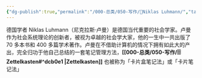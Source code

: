 ```yaml
---
{"dg-publish":true,"permalink":"/000-总类/050-写作/👴Niklas Luhmann/","tags":["国家/德国"],"noteIcon":""}
---
```



德国学者 Niklas Luhmann（尼克拉斯·卢曼）是德国当代重要的社会学家。卢曼作为社会系统理论的创新者，被视为卓越的社会学大家，他的一生中一共出版了 70 多本书和 400 多篇学术著作。卢曼在不借助计算机的情况下拥有如此大的产出，完全归功于他自己总结的一套笔记管理方法，**[[000-总类/050-写作/🗄️Zettelkasten#^dcb0e1 \|Zettelkasten]]** 也被称为「卡片盒笔记法」或「卡片笔记法」
